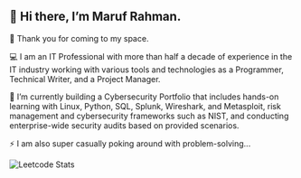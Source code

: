 👋 Hi there, I’m Maruf Rahman.
---

👀 Thank you for coming to my space.

💻 I am an IT Professional with more than half a decade of experience in the IT industry working with various tools and technologies as a Programmer, Technical Writer, and a Project Manager.

🌱 I’m currently building a Cybersecurity Portfolio that includes hands-on learning with Linux, Python, SQL, Splunk, Wireshark, and Metasploit, risk management and cybersecurity frameworks such as NIST, and conducting enterprise-wide security audits based on provided scenarios.

⚡ I am also super casually poking around with problem-solving...

![Leetcode Stats](https://leetcard.jacoblin.cool/marufrahman_leetcode)

